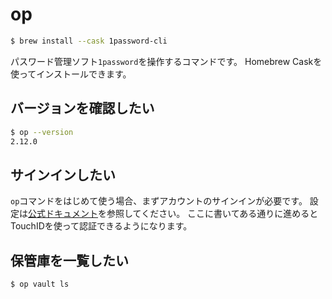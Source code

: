 # op

```bash
$ brew install --cask 1password-cli
```

パスワード管理ソフト``1password``を操作するコマンドです。
Homebrew Caskを使ってインストールできます。

## バージョンを確認したい

```bash
$ op --version
2.12.0
```

## サインインしたい

``op``コマンドをはじめて使う場合、まずアカウントのサインインが必要です。
設定は[公式ドキュメント](https://developer.1password.com/docs/cli/get-started/)を参照してください。
ここに書いてある通りに進めるとTouchIDを使って認証できるようになります。

## 保管庫を一覧したい

```bash
$ op vault ls
```
